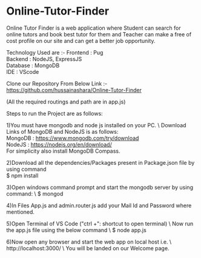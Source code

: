 # Online-Tutor-Finder

Online Tutor Finder is a web application where Student can search for online tutors and book best tutor for them and Teacher can make a free of cost profile on our site and can get a better job opportunity.

Technology Used are :-
Frontend : Pug\
Backend : NodeJS, ExpressJS\
Database : MongoDB\
IDE : VScode

Clone our Repository From Below Link :-
https://github.com/hussainashara/Online-Tutor-Finder

(All the required routings and path are in app.js)

Steps to run the Project are as follows:

1)You must have mongodb and node js installed on your PC. \ 
Download Links of MongoDB and NodeJS is as follows: \
MongoDB : https://www.mongodb.com/try/download \
NodeJS : https://nodejs.org/en/download/ \
For simplicity also install MongoDB Compass.

2)Download all the dependencies/Packages present in Package.json file by using command \
 $ npm install

3)Open windows command prompt and start the mongodb server by using command: 	\ 
 $ mongod 

4)In Files App.js and admin.router.js add your Mail Id and Password where mentioned. 

5)Open Terminal of VS Code ("ctrl +": shortcut to open terminal) \ 
  Now run the app.js file using the below command \ 
  $ node app.js 

6)Now open any browser and start the web app on local host i.e. \ 
   http://localhost:3000/ \ 
   You will be landed on our Welcome page.
